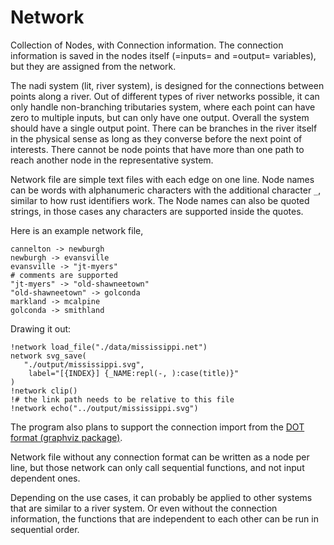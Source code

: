 # Network

Collection of Nodes, with Connection information. The connection
information is saved in the nodes itself (=inputs= and =output=
variables), but they are assigned from the network.

The nadi system (lit, river system), is designed for the connections
between points along a river. Out of different types of river networks
possible, it can only handle non-branching tributaries system, where
each point can have zero to multiple inputs, but can only have one
output. Overall the system should have a single output point. There
can be branches in the river itself in the physical sense as long as
they converse before the next point of interests. There cannot be node
points that have more than one path to reach another node in the
representative system.

Network file are simple text files with each edge on one line. Node
names can be words with alphanumeric characters with the additional
character `_`, similar to how rust identifiers work. The Node names
can also be quoted strings, in those cases any characters are
supported inside the quotes.

Here is an example network file,

```network
cannelton -> newburgh
newburgh -> evansville
evansville -> "jt-myers"
# comments are supported
"jt-myers" -> "old-shawneetown"
"old-shawneetown" -> golconda
markland -> mcalpine
golconda -> smithland
```

Drawing it out:
```task run image ../output/mississippi.svg
!network load_file("./data/mississippi.net")
network svg_save(
   "./output/mississippi.svg",
	label="[{INDEX}] {_NAME:repl(-, ):case(title)}"
)
!network clip()
!# the link path needs to be relative to this file
!network echo("../output/mississippi.svg")
```


The program also plans to support the connection import from the [DOT
format (graphviz package)](https://graphviz.org/doc/info/lang.html).

Network file without any connection format can
be written as a node per line, but those network can only call
sequential functions, and not input dependent ones.

Depending on the use cases, it can probably be applied to other
systems that are similar to a river system. Or even without the
connection information, the functions that are independent to each
other can be run in sequential order.
